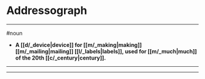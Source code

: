 # Addressograph
---
#noun
- **A [[d/_device|device]] for [[m/_making|making]] [[m/_mailing|mailing]] [[l/_labels|labels]], used for [[m/_much|much]] of the 20th [[c/_century|century]].**
---
---
